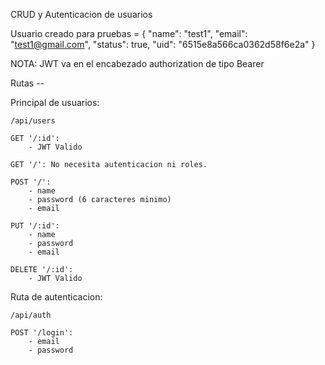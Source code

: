 CRUD y Autenticacion de usuarios

Usuario creado para pruebas = {
        "name": "test1",
        "email": "test1@gmail.com",
        "status": true,
        "uid": "6515e8a566ca0362d58f6e2a"
    }

NOTA: JWT va en el encabezado authorization de tipo Bearer

Rutas --

Principal de usuarios:

    /api/users

    GET '/:id':
        - JWT Valido

    GET '/': No necesita autenticacion ni roles.

    POST '/':
        - name
        - password (6 caracteres minimo)
        - email

    PUT '/:id':
        - name
        - password
        - email

    DELETE '/:id':
        - JWT Valido

Ruta de autenticacion:

    /api/auth

    POST '/login':
        - email
        - password
